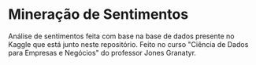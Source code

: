 # Mineração de Sentimentos
Análise de sentimentos feita com base na base de dados presente no Kaggle que está junto neste repositório. Feito no curso "Ciência de Dados para Empresas e Negócios" do professor Jones Granatyr.
